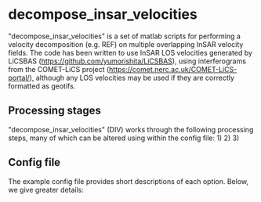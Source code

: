 # decompose_insar_velocities
"decompose_insar_velocities" is a set of matlab scripts for performing a velocity decomposition (e.g. REF) on multiple overlapping InSAR velocity fields.
The code has been written to use InSAR LOS velocities generated by LiCSBAS (https://github.com/yumorishita/LiCSBAS), using interferograms from the COMET-LiCS project (https://comet.nerc.ac.uk/COMET-LiCS-portal/), although any LOS velocities may be used if they are correctly formatted as geotifs.

## Processing stages
"decompose_insar_velocities" (DIV) works through the following processing steps, many of which can be altered using within the config file:
1)
2)
3)

## Config file
The example config file provides short descriptions of each option. Below, we give greater details:
